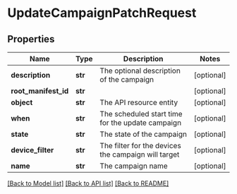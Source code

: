 # UpdateCampaignPatchRequest

## Properties
Name | Type | Description | Notes
------------ | ------------- | ------------- | -------------
**description** | **str** | The optional description of the campaign | [optional] 
**root_manifest_id** | **str** |  | [optional] 
**object** | **str** | The API resource entity | [optional] 
**when** | **str** | The scheduled start time for the update campaign | [optional] 
**state** | **str** | The state of the campaign | [optional] 
**device_filter** | **str** | The filter for the devices the campaign will target | [optional] 
**name** | **str** | The campaign name | [optional] 

[[Back to Model list]](../README.md#documentation-for-models) [[Back to API list]](../README.md#documentation-for-api-endpoints) [[Back to README]](../README.md)


